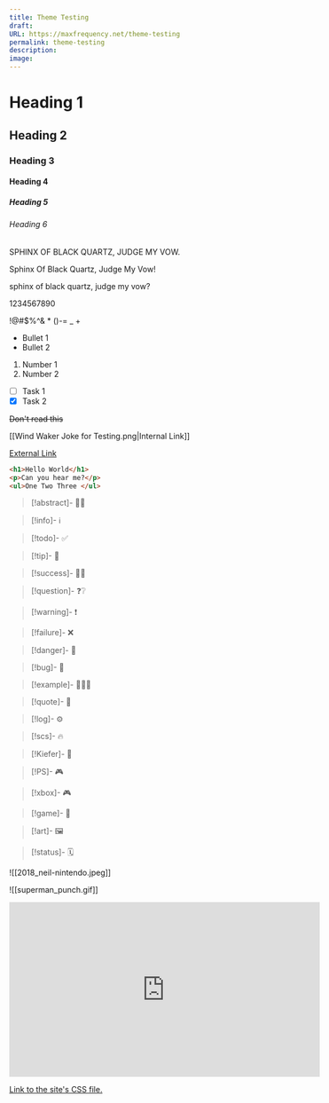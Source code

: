 ```yaml
---
title: Theme Testing
draft: 
URL: https://maxfrequency.net/theme-testing
permalink: theme-testing
description: 
image:
---
```

# Heading 1
## Heading 2
### Heading 3
#### Heading 4
##### Heading 5
###### Heading 6

SPHINX OF BLACK QUARTZ, JUDGE MY VOW.

Sphinx Of Black Quartz, Judge My Vow!

sphinx of black quartz, judge my vow?

1234567890

!@#$%^& * ()-= _ +

- Bullet 1
- Bullet 2

1. Number 1
2. Number 2

- [ ] Task 1
- [x] Task 2

~~Don't read this~~

[[Wind Waker Joke for Testing.png|Internal Link]]

[External Link](https://en.wikipedia.org/wiki/Link_(The_Legend_of_Zelda))

```html
<h1>Hello World</h1>
<p>Can you hear me?</p>
<ul>One Two Three </ul>
```


> [!abstract]- 
> 👋🏻

> [!info]- 
> ℹ️

> [!todo]- 
> ✅

> [!tip]- 
> 👛

> [!success]- 
> ✌🏻

> [!question]- 
> ❓❔

> [!warning]- 
> ❗

> [!failure]- 
> ❌

> [!danger]- 
> 🚨

> [!bug]- 
> 🐛

> [!example]- 
> 👩🏻‍🏫

> [!quote]- 
> 💭

> [!log]- 
> ⚙️

> [!scs]- 
> 🔥

> [!Kiefer]- 
> 🎥

> [!PS]- 
> 🎮

> [!xbox]- 
> 🎮

> [!game]-
> 👾

> [!art]-
> 🖼

> [!status]-
> 🗓️

![[2018_neil-nintendo.jpeg]]

![[superman_punch.gif]]

<div class=iframe-container>
<iframe width="560" height="315" src="https://www.youtube-nocookie.com/embed/I7WEg5yZOqE?si=3GUXjvpABvpHAY8G" title="YouTube video player" frameborder="0" allow="accelerometer; autoplay; clipboard-write; encrypted-media; gyroscope; picture-in-picture; web-share" referrerpolicy="strict-origin-when-cross-origin" allowfullscreen></iframe>
</div>

[Link to the site's CSS file.](https://publish-01.obsidian.md/access/26f4d6fa29d2725bd96eb07bcfb6decb/publish.css)

